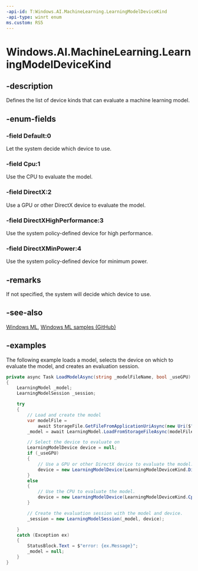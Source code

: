 ```yaml
---
-api-id: T:Windows.AI.MachineLearning.LearningModelDeviceKind
-api-type: winrt enum
ms.custom: RS5
---
```


<!-- Enumeration syntax.
public enum LearningModelDeviceKind : int
-->

# Windows.AI.MachineLearning.LearningModelDeviceKind

## -description
Defines the list of device kinds that can evaluate a machine learning model.

## -enum-fields
### -field Default:0
Let the system decide which device to use.

### -field Cpu:1
Use the CPU to evaluate the model.

### -field DirectX:2
Use a GPU or other DirectX device to evaluate the model.

### -field DirectXHighPerformance:3
Use the system policy-defined device for high performance.

### -field DirectXMinPower:4
Use the system policy-defined device for minimum power.

## -remarks
If not specified, the system will decide which device to use.

## -see-also
[Windows ML](https://docs.microsoft.com/windows/ai/), [Windows ML samples (GitHub)](https://github.com/Microsoft/Windows-Machine-Learning/tree/master)

## -examples
The following example loads a model, selects the device on which to evaluate the model, and creates an evaluation session.

```csharp
private async Task LoadModelAsync(string _modelFileName, bool _useGPU)
{
    LearningModel _model;
    LearningModelSession _session;

    try
    {
        // Load and create the model
        var modelFile = 
            await StorageFile.GetFileFromApplicationUriAsync(new Uri($"ms-appx:///Assets/{_modelFileName}"));
        _model = await LearningModel.LoadFromStorageFileAsync(modelFile);

        // Select the device to evaluate on
        LearningModelDevice device = null;
        if (_useGPU)
        {
            // Use a GPU or other DirectX device to evaluate the model.
            device = new LearningModelDevice(LearningModelDeviceKind.DirectX);
        }
        else
        {
            // Use the CPU to evaluate the model.
            device = new LearningModelDevice(LearningModelDeviceKind.Cpu);
        }

        // Create the evaluation session with the model and device.
        _session = new LearningModelSession(_model, device);

    }
    catch (Exception ex)
    {
        StatusBlock.Text = $"error: {ex.Message}";
        _model = null;
    }
}
```
